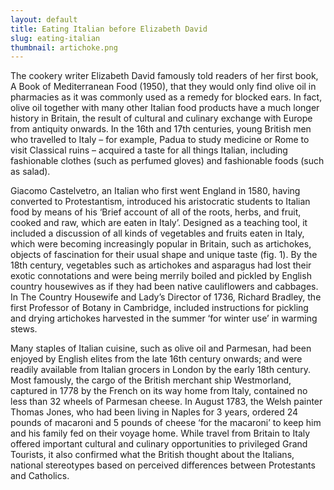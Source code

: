 ```yaml
---
layout: default
title: Eating Italian before Elizabeth David
slug: eating-italian
thumbnail: artichoke.png
---
```

The cookery writer Elizabeth David famously told readers of her first book, A Book of Mediterranean Food (1950), that they would only find olive oil in pharmacies as it was commonly used as a remedy for blocked ears. In fact, olive oil together with many other Italian food products have a much longer history in Britain, the result of cultural and culinary exchange with Europe from antiquity onwards. In the 16th and 17th centuries, young British men who travelled to Italy – for example, Padua to study medicine or Rome to visit Classical ruins – acquired a taste for all things Italian, including fashionable clothes (such as perfumed gloves) and fashionable foods (such as salad).

Giacomo Castelvetro, an Italian who first went England in 1580, having converted to Protestantism, introduced his aristocratic students to Italian food by means of his ‘Brief account of all of the roots, herbs, and fruit, cooked and raw, which are eaten in Italy’. Designed as a teaching tool, it included a discussion of all kinds of vegetables and fruits eaten in Italy, which were becoming increasingly popular in Britain, such as artichokes, objects of fascination for their usual shape and unique taste (fig. 1). By the 18th century, vegetables such as artichokes and asparagus had lost their exotic connotations and were being merrily boiled and pickled by English country housewives as if they had been native cauliflowers and cabbages. In The Country Housewife and Lady’s Director of 1736, Richard Bradley, the first Professor of Botany in Cambridge, included instructions for pickling and drying artichokes harvested in the summer ‘for winter use’ in warming stews.

Many staples of Italian cuisine, such as olive oil and Parmesan, had been enjoyed by English elites from the late 16th century onwards; and were readily available from Italian grocers in London by the early 18th century. Most famously, the cargo of the British merchant ship Westmorland, captured in 1778 by the French on its way home from Italy, contained no less than 32 wheels of Parmesan cheese. In August 1783, the Welsh painter Thomas Jones, who had been living in Naples for 3 years, ordered 24 pounds of macaroni and 5 pounds of cheese ‘for the macaroni’ to keep him and his family fed on their voyage home. While travel from Britain to Italy offered important cultural and culinary opportunities to privileged Grand Tourists, it also confirmed what the British thought about the Italians, national stereotypes based on perceived differences between Protestants and Catholics.
